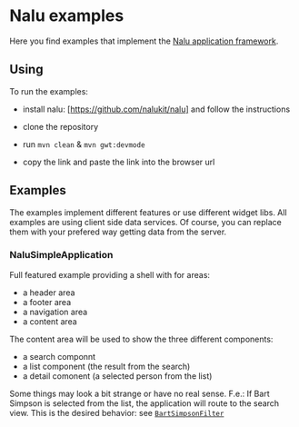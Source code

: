 # Nalu examples
Here you find examples that implement the [Nalu application framework](ToDo).

## Using
To run the examples:

* install nalu: [https://github.com/nalukit/nalu] and follow the instructions

* clone the repository

* run ```mvn clean``` & ```mvn gwt:devmode```

* copy the link and paste the link into the browser url

## Examples
The examples implement different features or use different widget libs. All examples are using client side data services. Of course, you can replace them with your prefered way getting data from the server.

### NaluSimpleApplication
Full featured example providing a shell with for areas:

* a header area
* a footer area
* a navigation area
* a content area

The content area will be used to show the three different components:

* a search componnt
* a list component (the result from the search)
* a detail comonent (a selected person from the list)

Some things may look a bit strange or have no real sense. F.e.: If Bart Simpson is selected from the list, the application will route to the search view. This is the desired behavior: see [```BartSimpsonFilter```](ToDo)


